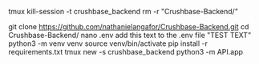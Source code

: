 tmux kill-session -t crushbase_backend
rm -r "Crushbase-Backend/" 

git clone https://github.com/nathanielangafor/Crushbase-Backend.git
cd Crushbase-Backend/
nano .env
add this text to the .env file "TEST TEXT"
python3 -m venv venv
source venv/bin/activate
pip install -r requirements.txt
tmux new -s crushbase_backend
python3 -m API.app
